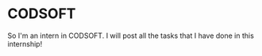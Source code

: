 # CODSOFT
So I'm an intern in CODSOFT. I will post all the  tasks that I have done in this internship!
